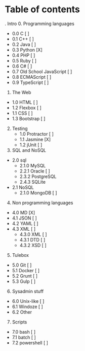 # Table of contents

. Intro
0. Programming languages
  - 0.0 C      [ ]
  - 0.1 C++    [ ]
  - 0.2 Java    [ ]
  - 0.3 Python  [X]
  - 0.4 PHP    [ ]
  - 0.5 Ruby    [ ]
  - 0.6 C#    [ ]
  - 0.7 Old School JavaScript    [ ]
  - 0.8 ECMAScript    [ ]
  - 0.9 TypeScript    [ ]
1. The Web
  - 1.0 HTML    [ ]
  - 1.2 Flexbox    [ ]
  - 1.1 CSS    [ ]
  - 1.3 Bootstrap    [ ]
2. Testing
    - 1.0 Protractor    [ ]
    - 1.1 Jasmine    [X]
    - 1.2 jUnit [ ]
3. SQL and NoSQL
  - 2.0 sql
    - 2.1.0 MySQL
    - 2.2.1 Oracle    [ ]
    - 2.3.2 PostgreSQL
    - 2.4.3 SQLite
  - 2.1 NoSQL
    - 2.1.0 MongoDB    [ ]
4. Non programming languages
  - 4.0 MD   [X]
  - 4.1 JSON    [ ]
  - 4.2 YAML    [ ]
  - 4.3 XML    [ ]
    - 4.3.0 XML    [ ]
    - 4.3.1 DTD    [ ]
    - 4.3.2 XSD    [ ]
5. Tulebox
 - 5.0 Git    [ ]
 - 5.1 Docker    [ ]
 - 5.2 Grunt    [ ]
 - 5.3 Gulp    [ ]
6. Sysadmin stuff
  - 6.0 Unix-like    [ ]
  - 6.1 Windoze    [ ]
  - 6.2 Other
7. Scripts
 - 7.0 bash    [ ]
 - 7.1 batch    [ ]
 - 7.2 powershell    [ ]
